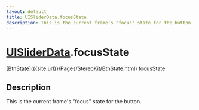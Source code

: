 ```yaml
---
layout: default
title: UISliderData.focusState
description: This is the current frame's "focus" state for the button.
---
```

# [UISliderData]({{site.url}}/Pages/StereoKit/UISliderData.html).focusState

<div class='signature' markdown='1'>
[BtnState]({{site.url}}/Pages/StereoKit/BtnState.html) focusState
</div>

## Description
This is the current frame's "focus" state for the button.

